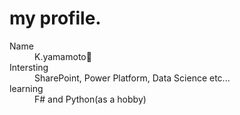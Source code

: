 # my profile.
<dl>
  <dt>Name</dt>
  <dd>K.yamamoto👋</dd>
  <dt>Intersting</dt>
  <dd>SharePoint, Power Platform, Data Science etc...</dd>
  <dt>learning</dt>
  <dd>F# and Python(as a hobby)</dd>
</dl>
